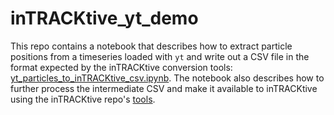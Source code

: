 # inTRACKtive_yt_demo

This repo contains a notebook that describes how to extract particle positions from a timeseries loaded with `yt` and write out a CSV file in the format expected by the inTRACKtive conversion tools: [yt_particles_to_inTRACKtive_csv.ipynb](https://github.com/data-exp-lab/inTRACKtive_yt_demo/blob/main/yt_particles_to_inTRACKtive_csv.ipynb). The notebook also describes how to further process the intermediate CSV and make it available to inTRACKtive using the inTRACKtive repo's [tools](https://github.com/royerlab/inTRACKtive/tree/main/tools). 
